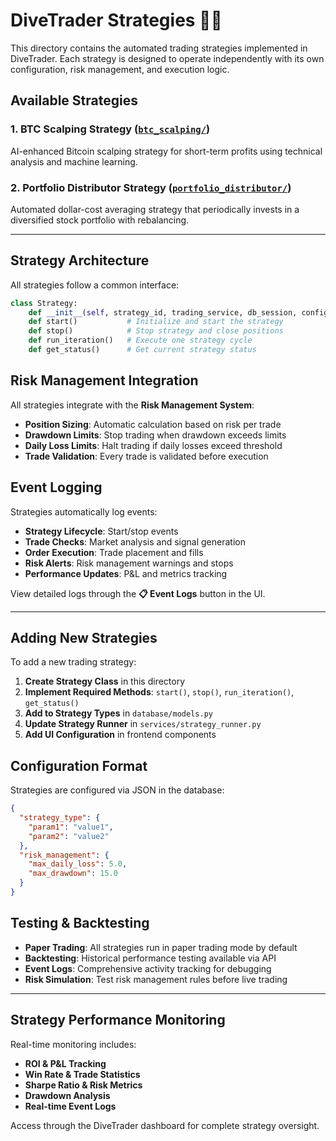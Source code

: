 # DiveTrader Strategies 🏊‍♂️

This directory contains the automated trading strategies implemented in DiveTrader. Each strategy is designed to operate independently with its own configuration, risk management, and execution logic.

## Available Strategies

### 1. **BTC Scalping Strategy** ([`btc_scalping/`](./btc_scalping/))
AI-enhanced Bitcoin scalping strategy for short-term profits using technical analysis and machine learning.

### 2. **Portfolio Distributor Strategy** ([`portfolio_distributor/`](./portfolio_distributor/))
Automated dollar-cost averaging strategy that periodically invests in a diversified stock portfolio with rebalancing.

---

## Strategy Architecture

All strategies follow a common interface:

```python
class Strategy:
    def __init__(self, strategy_id, trading_service, db_session, config)
    def start()           # Initialize and start the strategy
    def stop()            # Stop strategy and close positions
    def run_iteration()   # Execute one strategy cycle
    def get_status()      # Get current strategy status
```

## Risk Management Integration

All strategies integrate with the **Risk Management System**:
- **Position Sizing**: Automatic calculation based on risk per trade
- **Drawdown Limits**: Stop trading when drawdown exceeds limits
- **Daily Loss Limits**: Halt trading if daily losses exceed threshold
- **Trade Validation**: Every trade is validated before execution

## Event Logging

Strategies automatically log events:
- **Strategy Lifecycle**: Start/stop events
- **Trade Checks**: Market analysis and signal generation
- **Order Execution**: Trade placement and fills
- **Risk Alerts**: Risk management warnings and stops
- **Performance Updates**: P&L and metrics tracking

View detailed logs through the **📋 Event Logs** button in the UI.

---

## Adding New Strategies

To add a new trading strategy:

1. **Create Strategy Class** in this directory
2. **Implement Required Methods**: `start()`, `stop()`, `run_iteration()`, `get_status()`
3. **Add to Strategy Types** in `database/models.py`
4. **Update Strategy Runner** in `services/strategy_runner.py`
5. **Add UI Configuration** in frontend components

## Configuration Format

Strategies are configured via JSON in the database:

```json
{
  "strategy_type": {
    "param1": "value1",
    "param2": "value2"
  },
  "risk_management": {
    "max_daily_loss": 5.0,
    "max_drawdown": 15.0
  }
}
```

## Testing & Backtesting

- **Paper Trading**: All strategies run in paper trading mode by default
- **Backtesting**: Historical performance testing available via API
- **Event Logs**: Comprehensive activity tracking for debugging
- **Risk Simulation**: Test risk management rules before live trading

---

## Strategy Performance Monitoring

Real-time monitoring includes:
- **ROI & P&L Tracking**
- **Win Rate & Trade Statistics**
- **Sharpe Ratio & Risk Metrics**
- **Drawdown Analysis**
- **Real-time Event Logs**

Access through the DiveTrader dashboard for complete strategy oversight.